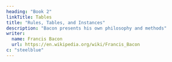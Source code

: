 ```yaml
---
heading: "Book 2"
linkTitle: Tables
title: "Rules, Tables, and Instances"
description: "Bacon presents his own philosophy and methods"
writer:
  name: Francis Bacon
  url: https://en.wikipedia.org/wiki/Francis_Bacon
c: "steelblue"
---
```

